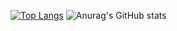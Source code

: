 [![Top Langs](https://github-readme-stats.vercel.app/api/top-langs/?username=AchahbarIlias&langs_count=8)](https://github.com/anuraghazra/github-readme-stats)
![Anurag's GitHub stats](https://github-readme-stats.vercel.app/api?username=AchahbarIlias&show_icons=true&theme=radical)
